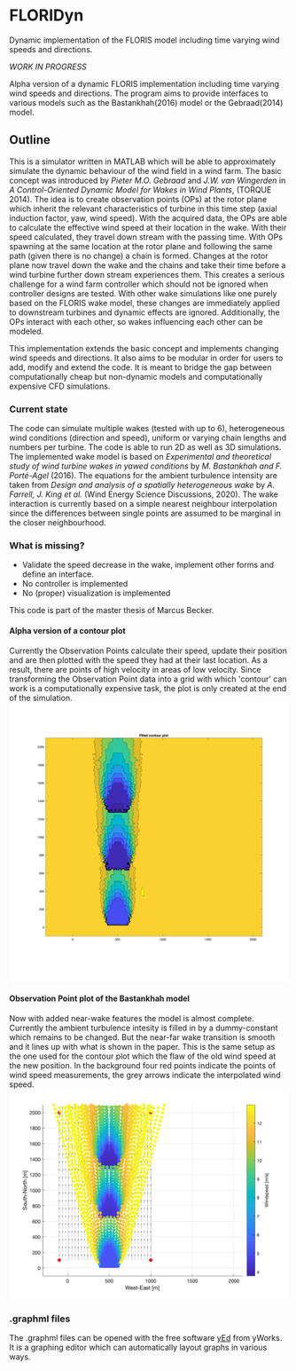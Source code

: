 # FLORIDyn
Dynamic implementation of the FLORIS model including time varying wind speeds and directions.

*WORK IN PROGRESS*

Alpha version of a dynamic FLORIS implementation including time varying wind speeds and directions.
The program aims to provide interfaces to various models such as the Bastankhah(2016) model or the Gebraad(2014) model.

## Outline
This is a simulator written in MATLAB which will be able to approximately simulate the dynamic behaviour of the wind field in a wind farm. The basic concept was introduced by *Pieter M.O. Gebraad* and *J.W. van Wingerden* in *A Control-Oriented Dynamic Model for Wakes in Wind Plants*, (TORQUE 2014).
The idea is to create observation points (OPs) at the rotor plane which inherit the relevant characteristics of turbine in this time step (axial induction factor, yaw, wind speed). With the acquired data, the OPs are able to calculate the effective wind speed at their location in the wake. With their speed calculated, they travel down stream with the passing time. With OPs spawning at the same location at the rotor plane and following the same path (given there is no change) a chain is formed. Changes at the rotor plane now travel down the wake and the chains and take their time before a wind turbine further down stream experiences them. This creates a serious challenge for a wind farm controller which should not be ignored when controller designs are tested. With other wake simulations like one purely based on the FLORIS wake model, these changes are immediately applied to downstream turbines and dynamic effects are ignored. 
Additionally, the OPs interact with each other, so wakes influencing each other can be modeled.

This implementation extends the basic concept and implements changing wind speeds and directions. It also aims to be modular in order for users to add, modify and extend the code. It is meant to bridge the gap between computationally cheap but non-dynamic models and computationally expensive CFD simulations.

### Current state
The code can simulate multiple wakes (tested with up to 6), heterogeneous wind conditions (direction and speed), uniform or varying chain lengths and numbers per turbine. The code is able to run 2D as well as 3D simulations. The implemented wake model is based on *Experimental and theoretical study of wind turbine wakes in yawed conditions* by *M. Bastankhah and F. Porté-Agel* (2016). The equations for the ambient turbulence intensity are taken from *Design and analysis of a spatially heterogeneous wake* by *A. Farrell, J. King et al.* (Wind Energy Science Discussions, 2020). The wake interaction is currently based on a simple nearest neighbour interpolation since the differences between single points are assumed to be marginal in the closer neighbourhood.

### What is missing?
* Validate the speed decrease in the wake, implement other forms and define an interface.
* No controller is implemented
* No (proper) visualization is implemented

This code is part of the master thesis of Marcus Becker.

#### Alpha version of a contour plot
Currently the Observation Points calculate their speed, update their position and are then plotted with the speed they had at their last location. As a result, there are points of high velocity in areas of low velocity. Since transforming the Observation Point data into a grid with which 'contour' can work is a computationally expensive task, the plot is only created at the end of the simulation.
![Contour plot of three wind turbines](https://github.com/JuliusAurelius/FLORIDyn/blob/master/Pictures/contour_interpolation_04.png)

#### Observation Point plot of the Bastankhah model
Now with added near-wake features the model is almost complete. Currently the ambient turbulence intesity is filled in by a dummy-constant which remains to be changed. But the near-far wake transition is smooth and it lines up with what is shown in the paper. This is the same setup as the one used for the contour plot which the flaw of the old wind speed at the new position. In the background four red points indicate the points of wind speed measurements, the grey arrows indicate the interpolated wind speed.
![Bastankhah model with near wake characteristics](https://github.com/JuliusAurelius/FLORIDyn/blob/master/Pictures/bastankhah11.png)

### .graphml files
The .graphml files can be opened with the free software [yEd](https://www.yworks.com/products/yed#yed-support-resources) from yWorks. It is a graphing editor which can automatically layout graphs in various ways.
